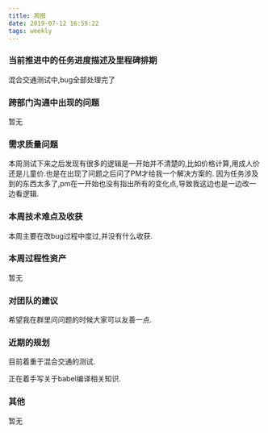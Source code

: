 ```yaml
---
title: 周报
date: 2019-07-12 16:59:22
tags: weekly
---
```


### 当前推进中的任务进度描述及里程碑排期

混合交通测试中,bug全部处理完了

### 跨部门沟通中出现的问题

暂无

### 需求质量问题

本周测试下来之后发现有很多的逻辑是一开始并不清楚的,比如价格计算,用成人价还是儿童价.也是在出现了问题之后问了PM才给我一个解决方案的.
因为任务涉及到的东西太多了,pm在一开始也没有指出所有的变化点,导致我这边也是一边改一边看逻辑.

### 本周技术难点及收获

本周主要在改bug过程中度过,并没有什么收获.

### 本周过程性资产

暂无

### 对团队的建议

希望我在群里问问题的时候大家可以友善一点.

### 近期的规划

目前着重于混合交通的测试.

正在着手写关于babel编译相关知识.

### 其他

暂无
